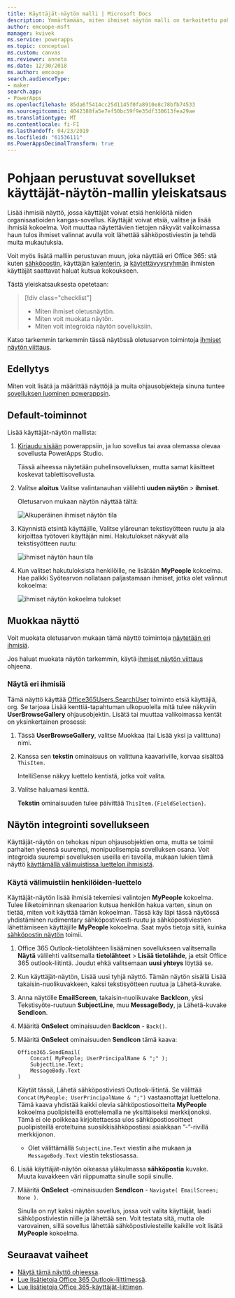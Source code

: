 ```yaml
---
title: Käyttäjät-näytön malli | Microsoft Docs
description: Ymmärtämään, miten ihmiset näytön malli on tarkoitettu pohjaan perustuvat sovellukset toimii ja miten laajentaa oman käyttötapauksissa näytön
author: emcoope-msft
manager: kvivek
ms.service: powerapps
ms.topic: conceptual
ms.custom: canvas
ms.reviewer: anneta
ms.date: 12/30/2018
ms.author: emcoope
search.audienceType:
- maker
search.app:
- PowerApps
ms.openlocfilehash: 85da6f5414cc25d1145f0fa8910e8c78bfb74533
ms.sourcegitcommit: 4042388fa5e7ef50bc59f9e35df330613fea29ae
ms.translationtype: MT
ms.contentlocale: fi-FI
ms.lasthandoff: 04/23/2019
ms.locfileid: "61536111"
ms.PowerAppsDecimalTransform: true
---
```

# <a name="overview-of-the-people-screen-template-for-canvas-apps"></a>Pohjaan perustuvat sovellukset käyttäjät-näytön-mallin yleiskatsaus

Lisää ihmisiä näyttö, jossa käyttäjät voivat etsiä henkilöitä niiden organisaatioiden kangas-sovellus. Käyttäjät voivat etsiä, valitse ja lisää ihmisiä kokoelma. Voit muuttaa näytettävien tietojen näkyvät valikoimassa haun tulos ihmiset valinnat avulla voit lähettää sähköpostiviestin ja tehdä muita mukautuksia.

Voit myös lisätä malliin perustuvan muun, joka näyttää eri Office 365: stä kuten [sähköpostin](email-screen-overview.md), käyttäjän [kalenterin](calendar-screen-overview.md), ja [käytettävyysryhmän](meeting-screen-overview.md) ihmisten käyttäjät saattavat haluat kutsua kokoukseen.

Tästä yleiskatsauksesta opetetaan:
> [!div class="checklist"]
> * Miten ihmiset oletusnäytön.
> * Miten voit muokata näytön.
> * Miten voit integroida näytön sovelluksiin.

Katso tarkemmin tarkemmin tässä näytössä oletusarvon toimintoja [ihmiset näytön viittaus](people-screen-reference.md).

## <a name="prerequisite"></a>Edellytys

Miten voit lisätä ja määrittää näyttöjä ja muita ohjausobjekteja sinuna tuntee [sovelluksen luominen powerappsin](../data-platform-create-app-scratch.md).

## <a name="default-functionality"></a>Default-toiminnot

Lisää käyttäjät-näytön mallista:

1. [Kirjaudu sisään](http://web.powerapps.com?utm_source=padocs&utm_medium=linkinadoc&utm_campaign=referralsfromdoc) powerappsiin, ja luo sovellus tai avaa olemassa olevaa sovellusta PowerApps Studio.

    Tässä aiheessa näytetään puhelinsovelluksen, mutta samat käsitteet koskevat tablettisovellusta.

1. Valitse **aloitus** Valitse valintanauhan välilehti **uuden näytön** > **ihmiset**.

    Oletusarvon mukaan näytön näyttää tältä:

    ![Alkuperäinen ihmiset näytön tila](media/people-screen/people-screen-empty.png)

1. Käynnistä etsintä käyttäjille, Valitse yläreunan tekstisyötteen ruutu ja ala kirjoittaa työtoveri käyttäjän nimi. Hakutulokset näkyvät alla tekstisyötteen ruutu:

    ![ihmiset näytön haun tila](media/people-screen/people-browse-gall-full.png)

1. Kun valitset hakutuloksista henkilöille, ne lisätään **MyPeople** kokoelma. Hae palkki Syötearvon nollataan paljastamaan ihmiset, jotka olet valinnut kokoelma:

    ![ihmiset näytön kokoelma tulokset](media/people-screen/people-people-gall-full.png)

## <a name="modify-the-screen"></a>Muokkaa näyttö

Voit muokata oletusarvon mukaan tämä näyttö toimintoja [näytetään eri ihmisiä](people-screen-overview.md#show-different-data-for-people).

Jos haluat muokata näytön tarkemmin, käytä [ihmiset näytön viittaus](./people-screen-reference.md) ohjeena.

### <a name="show-different-data-for-people"></a>Näytä eri ihmisiä

Tämä näyttö käyttää [Office365Users.SearchUser](https://docs.microsoft.com/connectors/office365users/#searchuser) toiminto etsiä käyttäjiä, org. Se tarjoaa Lisää kenttiä-tapahtuman ulkopuolella mitä tulee näkyviin **UserBrowseGallery** ohjausobjektin. Lisätä tai muuttaa valikoimassa kentät on yksinkertainen prosessi:

1. Tässä **UserBrowseGallery**, valitse Muokkaa (tai Lisää yksi ja valittuna) nimi.

1. Kanssa sen **tekstin** ominaisuus on valittuna kaavariville, korvaa sisältöä `ThisItem.`

    IntelliSense näkyy luettelo kentistä, jotka voit valita.

1. Valitse haluamasi kenttä.

    **Tekstin** ominaisuuden tulee päivittää `ThisItem.{FieldSelection}`.

## <a name="integrate-the-screen-into-an-app"></a>Näytön integrointi sovellukseen

Käyttäjät-näytön on tehokas nipun ohjausobjektien oma, mutta se toimii parhaiten yleensä suurempi, monipuolisempia sovelluksen osana. Voit integroida suurempi sovelluksen useilla eri tavoilla, mukaan lukien tämä näyttö [käyttämällä välimuistissa luettelon ihmisistä](people-screen-overview.md#use-your-cached-list-of-people).

### <a name="use-your-cached-list-of-people"></a>Käytä välimuistiin henkilöiden-luettelo

Käyttäjät-näytön lisää ihmisiä tekemiesi valintojen **MyPeople** kokoelma. Tulee liiketoiminnan skenaarion kutsua henkilön hakua varten, sinun on tietää, miten voit käyttää tämän kokoelman. Tässä käy läpi tässä näytössä yhdistäminen rudimentary sähköpostiviesti-ruutu ja sähköpostiviestien lähettämiseen käyttäjille **MyPeople** kokoelma. Saat myös tietoja siitä, kuinka [sähköpostin näytön](./email-screen-overview.md) toimii.

1. Office 365 Outlook-tietolähteen lisääminen sovellukseen valitsemalla **Näytä** välilehti valitsemalla **tietolähteet** > **Lisää tietolähde**, ja etsit Office 365 outlook-liitintä. Joudut ehkä valitsemaan **uusi yhteys** löytää se.
1. Kun käyttäjät-näytön, Lisää uusi tyhjä näyttö. Tämän näytön sisällä Lisää takaisin-nuolikuvakkeen, kaksi tekstisyötteen ruutua ja Lähetä-kuvake.
1. Anna näytölle **EmailScreen**, takaisin-nuolikuvake **BackIcon**, yksi Tekstisyöte-ruutuun **SubjectLine**, muu **MessageBody**, ja Lähetä-kuvake **SendIcon**.
1. Määritä **OnSelect** ominaisuuden **BackIcon** - `Back()`.
1. Määritä **OnSelect** ominaisuuden **SendIcon** tämä kaava:

    ```powerapps-comma
    Office365.SendEmail( 
        Concat( MyPeople; UserPrincipalName & ";" ); 
        SubjectLine.Text; 
        MessageBody.Text 
    )
    ```
    
    Käytät tässä, Lähetä sähköpostiviesti Outlook-liitintä. Se välittää `Concat(MyPeople; UserPrincipalName & ";")` vastaanottajat luettelona. Tämä kaava yhdistää kaikki olevia sähköpostiosoitteita **MyPeople** kokoelma puolipisteillä erottelemalla ne yksittäiseksi merkkijonoksi. Tämä ei ole poikkeaa kirjoitettaessa ulos sähköpostiosoitteet puolipisteillä eroteltuina suosikkisähköpostiasi asiakkaan ”-”-rivillä merkkijonon.
    * Olet välittämällä `SubjectLine.Text` viestin aihe mukaan ja `MessageBody.Text` viestin tekstiosassa.
1. Lisää käyttäjät-näytön oikeassa yläkulmassa **sähköpostia** kuvake.
   Muuta kuvakkeen väri riippumatta sinulle sopii sinulle.
1. Määritä **OnSelect** -ominaisuuden **SendIcon** - `Navigate( EmailScreen; None )`.

    Sinulla on nyt kaksi näytön sovellus, jossa voit valita käyttäjät, laadi sähköpostiviestin niille ja lähettää sen. Voit testata sitä, mutta ole varovainen, sillä sovellus lähettää sähköpostiviesteille kaikille voit lisätä **MyPeople** kokoelma.

## <a name="next-steps"></a>Seuraavat vaiheet

* [Näytä tämä näyttö ohjeessa](./people-screen-reference.md).
* [Lue lisätietoja Office 365 Outlook-liittimessä](../connections/connection-office365-outlook.md).
* [Lue lisätietoja Office 365-käyttäjät-liittimen](../connections/connection-office365-users.md).
